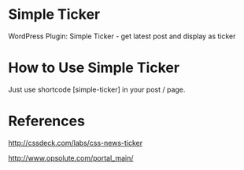 # Simple Ticker
WordPress Plugin: Simple Ticker - get latest post and display as ticker

# How to Use Simple Ticker
Just use shortcode [simple-ticker] in your post / page.

# References
http://cssdeck.com/labs/css-news-ticker

http://www.opsolute.com/portal_main/

